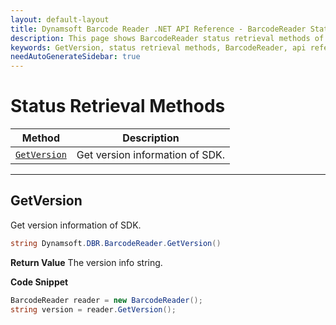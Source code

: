 ```yaml
---
layout: default-layout
title: Dynamsoft Barcode Reader .NET API Reference - BarcodeReader Status Retrieval Methods
description: This page shows BarcodeReader status retrieval methods of Dynamsoft Barcode Reader for .NET SDK.
keywords: GetVersion, status retrieval methods, BarcodeReader, api reference, .Net
needAutoGenerateSidebar: true
---
```


# Status Retrieval Methods

  | Method               | Description |
  |----------------------|-------------|
  | [`GetVersion`](#getversion) | Get version information of SDK.|

  ---


## GetVersion

Get version information of SDK.

```csharp
string Dynamsoft.DBR.BarcodeReader.GetVersion()
```

**Return Value**
The version info string. 

**Code Snippet**
```csharp
BarcodeReader reader = new BarcodeReader();
string version = reader.GetVersion();
```
